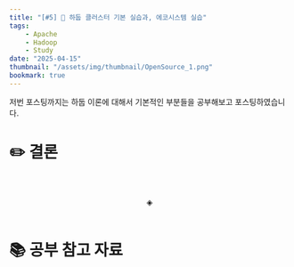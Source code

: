 ```yaml
---
title: "[#5] 📘 하둡 클러스터 기본 실습과, 에코시스템 실습"
tags:
    - Apache
    - Hadoop
    - Study
date: "2025-04-15"
thumbnail: "/assets/img/thumbnail/OpenSource_1.png"
bookmark: true
---
```


저번 포스팅까지는 하둡 이론에 대해서 기본적인 부분들을 공부해보고 포스팅하였습니다.

# ✏️ 결론

<br>
<br>
<div align="center">◈</div>
<br>

# 📚 공부 참고 자료